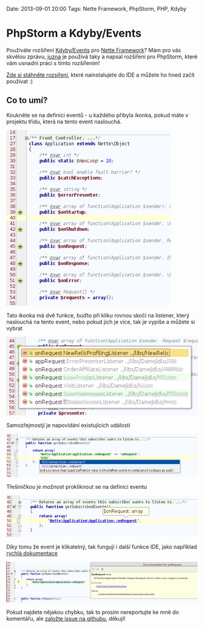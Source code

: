 Date: 2013-09-01 20:00
Tags: Nette Framework, PhpStorm, PHP, Kdyby

# PhpStorm a Kdyby/Events

Používáte rozšíření [Kdyby/Events](https://github.com/Kdyby/Events) pro [Nette Framework](http://nette.org/)?
Mám pro vás skvělou zprávu, [juzna](https://twitter.com/juznacz) je používá taky a napsal rozšíření pro PhpStorm, které vám usnadní práci s tímto rozšířením!

[Zde si stáhněte rozsíření](https://github.com/juzna/intellij-kdyby-events/releases), které nainstalujete do IDE a můžete ho hned začít používat :)


## Co to umí?

Koukněte se na definici eventů - u každého přibyla ikonka, pokud máte v projektu třídu, která na tento event naslouchá.

![phpstorm-events-go-to-usage](/content/phpstorm-events-go-to-usage.png)

Tato ikonka má dvě funkce, buďto při kliku rovnou skočí na listener, který naslouchá na tento event, nebo pokud jich je více, tak je vypíše a můžete si vybrat

![phpstorm-events-list-usages](/content/phpstorm-events-list-usages.png)

Samozřejmostjí je napovídání existujících událostí

![phpstorm-events-autocomplete](/content/phpstorm-events-autocomplete.png)

Třešiničkou je možnost prokliknout se na definici eventu

![phpstorm-events-go-to-event](/content/phpstorm-events-go-to-event.png)

Díky tomu že event je klikatelný, tak fungují i další funkce IDE, jako například [rychlá dokumentace](http://www.jetbrains.com/phpstorm/webhelp/viewing-inline-documentation.html)

![phpstorm-events-doc](/content/phpstorm-events-doc.png)

Pokud najdete nějakou chybku, tak to prosím nereportujte ke mně do komentářu, ale [založte issue na githubu](https://github.com/juzna/intellij-kdyby-events/issues), děkuji!
